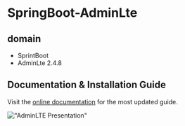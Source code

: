 # SpringBoot-AdminLte

## domain
* SprintBoot
* AdminLte 2.4.8

## Documentation & Installation Guide
Visit the [online documentation](https://adminlte.io/docs) for the most
updated guide.

!["AdminLTE Presentation"](https://adminlte.io/AdminLTE2.png "AdminLTE Presentation")
